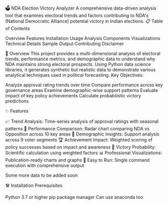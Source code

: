 🗳️ NDA Election Victory Analyzer
A comprehensive data-driven analysis tool that examines electoral trends and factors contributing to NDA's (National Democratic Alliance) potential victory in Indian elections.
📋 Table of Contents

Overview
Features
Installation
Usage
Analysis Components
Visualizations
Technical Details
Sample Output
Contributing
Disclaimer

🎯 Overview
This project provides a multi-dimensional analysis of electoral trends, performance metrics, and demographic data to understand why NDA maintains strong electoral prospects. Using Python data science libraries, it generates synthetic but realistic data to demonstrate various analytical techniques used in political forecasting.
Key Objectives:

Analyze approval rating trends over time
Compare performance across key governance areas
Examine demographic-wise support patterns
Evaluate impact of key policy achievements
Calculate probabilistic victory predictions

✨ Features

📈 Trend Analysis: Time-series analysis of approval ratings with seasonal patterns
🎯 Performance Comparison: Radar chart comparing NDA vs Opposition across 10 key areas
👥 Demographic Insights: Support analysis across 9 voter segments
🏆 Achievement Impact: Weighted scoring of policy successes based on impact and awareness
🔮 Victory Probability: Scientific calculation using weighted factors
📊 Professional Visualizations: Publication-ready charts and graphs
🚀 Easy to Run: Single command execution with comprehensive output

Some more data to be added soon

🛠️ Installation
Prerequisites

Python 3.7 or higher
pip package manager
Can use anaconda too
